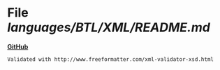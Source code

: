 # File _languages/BTL/XML/README.md_
**[GitHub](https://github.com/softlang/yas/blob/master/languages/BTL/XML/README.md)**
```
Validated with http://www.freeformatter.com/xml-validator-xsd.html
```
